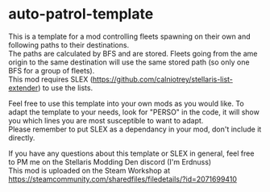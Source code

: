 # auto-patrol-template
This is a template for a mod controlling fleets spawning on their own and following paths to their destinations.  
The paths are calculated by BFS and are stored. Fleets going from the ame origin to the same destination will use the same stored path (so only one BFS for a group of fleets).  
This mod requires SLEX (https://github.com/calniotrey/stellaris-list-extender) to use the lists.  
  
Feel free to use this template into your own mods as you would like. To adapt the template to your needs, look for "PERSO" in the code, it will show you which lines you are most susceptible to want to adapt.  
Please remember to put SLEX as a dependancy in your mod, don't include it directly.  
  
If you have any questions about this template or SLEX in general, feel free to PM me on the Stellaris Modding Den discord (I'm Erdnuss)  
This mod is uploaded on the Steam Workshop at https://steamcommunity.com/sharedfiles/filedetails/?id=2071699410